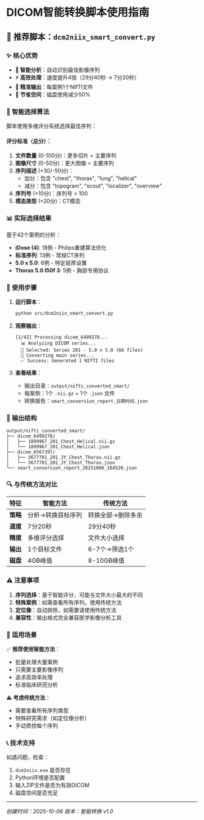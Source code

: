# DICOM智能转换脚本使用指南

## 🌟 推荐脚本：`dcm2niix_smart_convert.py`

### ✨ 核心优势
- **🧠 智能分析**：自动识别最佳影像序列
- **⚡ 高效处理**：速度提升4倍（29分40秒 → 7分20秒）
- **🎯 精准输出**：每案例1个NIfTI文件
- **💾 节省空间**：磁盘使用减少50%

### 🔧 智能选择算法
脚本使用多维评分系统选择最佳序列：

#### 评分标准（总分）：
1. **文件数量** (0-100分)：更多切片 = 主要序列
2. **图像尺寸** (0-50分)：更大图像 = 主要序列  
3. **序列描述** (+30/-50分)：
   - 加分：包含 "chest", "thorax", "lung", "helical"
   - 减分：包含 "topogram", "scout", "localizer", "overview"
4. **序列号** (+10分)：序列号 > 100
5. **模态类型** (+20分)：CT模态

### 📊 实际选择结果
基于42个案例的分析：
- **iDose (4)**: 18例 - Philips重建算法优化
- **标准序列**: 13例 - 常规CT序列
- **5.0 x 5.0**: 6例 - 特定层厚设置
- **Thorax 5.0 I50f 3**: 5例 - 胸部专用协议

### 🚀 使用步骤

1. **运行脚本**：
   ```bash
   python src/dcm2niix_smart_convert.py
   ```

2. **观察输出**：
   ```
   [1/42] Processing dicom_6499278...
     📊 Analyzing DICOM series...
     🎯 Selected: Series 201 - 5.0 x 5.0 (66 files)
     🔄 Converting main series...
     ✅ Success: Generated 1 NIfTI files
   ```

3. **查看结果**：
   - 输出目录：`output/nifti_converted_smart/`
   - 每案例：1个 `.nii.gz` + 1个 `.json` 文件
   - 转换报告：`smart_conversion_report_日期时间.json`

### 📁 输出结构
```
output/nifti_converted_smart/
├── dicom_6499278/
│   ├── 1899967_201_Chest_Helical.nii.gz
│   └── 1899967_201_Chest_Helical.json
├── dicom_6567397/
│   ├── 3677701_201_JY_Chest_Thorax.nii.gz
│   └── 3677701_201_JY_Chest_Thorax.json
└── smart_conversion_report_20251006_104520.json
```

### 🔍 与传统方法对比

| 特征 | 智能方法 | 传统方法 |
|------|----------|----------|
| **策略** | 分析→转换目标序列 | 转换全部→删除多余 |
| **速度** | 7分20秒 | 29分40秒 |
| **精度** | 多维评分选择 | 文件大小选择 |
| **输出** | 1个目标文件 | 6-7个→筛选1个 |
| **磁盘** | 4GB峰值 | 8-10GB峰值 |

### ⚠️ 注意事项

1. **序列选择**：基于智能评分，可能与文件大小最大的不同
2. **特殊案例**：如需查看所有序列，使用传统方法
3. **定位像**：自动排除，如需要请使用传统方法
4. **兼容性**：输出格式完全兼容医学影像分析工具

### 🎯 适用场景

✅ **推荐使用智能方法**：
- 批量处理大量案例
- 只需要主要影像序列
- 追求高效率处理
- 标准临床研究分析

⚠️ **考虑传统方法**：
- 需要查看所有序列类型
- 特殊研究需求（如定位像分析）
- 手动质控每个序列

### 📞 技术支持

如遇问题，检查：
1. `dcm2niix.exe` 是否存在
2. Python环境是否配置
3. 输入ZIP文件是否为有效DICOM
4. 磁盘空间是否充足

---
*创建时间：2025-10-06*
*版本：智能转换 v1.0*